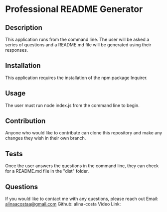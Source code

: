 # Professional README Generator

## Description

This application runs from the command line. The user will be asked a series of questions and a README.md file will be generated using their responses.

## Installation

This application requires the installation of the npm package Inquirer.

## Usage

The user must run node index.js from the command line to begin.

## Contribution

Anyone who would like to contribute can clone this repository and make any changes they wish in their own branch.

## Tests

Once the user answers the questions in the command line, they can check for a README.md file in the "dist" folder.

## Questions

If you would like to contact me with any questions, please reach out
Email: alinaacostaa@gmail.com
Github: alina-costa
Video Link:
